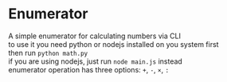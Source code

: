 # Enumerator 

A simple enumerator for calculating numbers via CLI
</br>
to use it you need python or nodejs installed on you system first
</br>
then run `python math.py` 
</br>
if you are using nodejs, just run `node main.js` instead
</br>
enumerator operation has three options: `+`, ` - `, ` × `, ` : `

